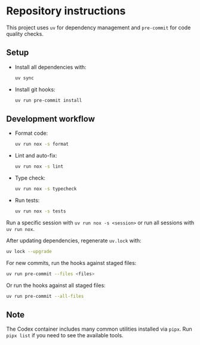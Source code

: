 # Repository instructions

This project uses `uv` for dependency management and `pre-commit` for code quality checks.

## Setup

- Install all dependencies with:
  ```bash
  uv sync
  ```
- Install git hooks:
  ```bash
  uv run pre-commit install
  ```

## Development workflow

- Format code:
  ```bash
  uv run nox -s format
  ```
- Lint and auto-fix:
  ```bash
  uv run nox -s lint
  ```
- Type check:
  ```bash
  uv run nox -s typecheck
  ```
- Run tests:
  ```bash
  uv run nox -s tests
  ```

Run a specific session with `uv run nox -s <session>` or run all sessions with `uv run nox`.

After updating dependencies, regenerate `uv.lock` with:
```bash
uv lock --upgrade
```

For new commits, run the hooks against staged files:
```bash
uv run pre-commit --files <files>
```
Or run the hooks against all staged files:
```bash
uv run pre-commit --all-files
```


## Note

The Codex container includes many common utilities installed via `pipx`. Run `pipx list` if you need to see the available tools.
